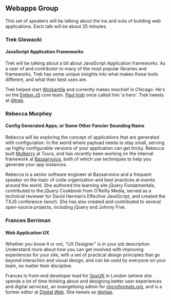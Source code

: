 ## Webapps Group

This set of speakers will be talking about the ins and outs of building web applications. Each talk
will be about 25 minutes.

### Trek Glowacki
#### JavaScript Application Frameworks

Trek will be talking about a bit about JavaScript Application frameworks. As a user of and contributor
to many of the most popular libraries and frameworks, Trek has some unique insights into what makes
these tools different, and what their best uses are.

Trek helped start [Workantile](http://workantile.com/) and currently makes mischief in Chicago.
He's on the [Ember.JS](http://emberjs.com/) core team. [Paul Irish](http://paulirish.com/) once
called him 'a hero'. Trek tweets at [@trek](https://twitter.com/trek).

### Rebecca Murphey
#### Config Generated Apps; or Some Other Fancier Sounding Name

Rebecca will be exploring the concept of applications that are generated with configuration.
In the world where payload needs to stay small, serving up highly configurable versions of your
application can get tricky. Rebecca built [Mulberry](http://mulberry.toura.com/) at Toura, and
has recently been working on the internal framework at [Bazaarvoice](http://bazaarvoice.com/),
both of which use techniques to help you generate your app instances.

Rebecca is a senior software engineer at Bazaarvoice and a frequent speaker on the topic of code organization
and best practices at events around the world. She authored the learning site jQuery Fundamentals,
contributed to the jQuery Cookbook from O’Reilly Media, served as a technical reviewer for David
Herman’s Effective JavaScript, and created the TXJS conference (woo!). She has also created and
contributed to several open-source projects, including jQuery and Johnny Five.

### Frances Berriman
#### Web Application UX

Whether you know it or not, “UX Designer” is in your job description. Understand more about how you
can get involved with improving experiences for your site, with a set of practical design principles
that go beyond interaction and visual design, and can be used by everyone on your team, no matter their
discipline.

Frances is front-end developer lead for [GovUK](https://www.gov.uk/) in London (where she spends a lot of
time thinking about and designing better user experiences and digital services), an evangelising admin for
[microformats.org](http://microformats.org), and is a former editor at [Digital Web](http://www.digital-web.com/).
She tweets as [@phae](https://twitter.com/phae).
